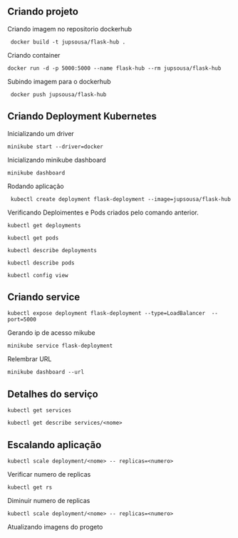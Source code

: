 ## Criando projeto

Criando imagem no repositorio dockerhub
```
 docker build -t jupsousa/flask-hub .
```

Criando container
```
docker run -d -p 5000:5000 --name flask-hub --rm jupsousa/flask-hub
 ```

Subindo imagem para o dockerhub
```
 docker push jupsousa/flask-hub
```

## Criando Deployment Kubernetes
Inicializando um driver
```
minikube start --driver=docker
```
Inicializando minikube dashboard
```
minikube dashboard
```

Rodando aplicação
```
 kubectl create deployment flask-deployment --image=jupsousa/flask-hub
```

Verificando Deploimentes
e Pods criados pelo comando anterior.
```
kubectl get deployments
````
```
kubectl get pods
````
```
kubectl describe deployments
````

```
kubectl describe pods
````
```
kubectl config view
```



## Criando service
```
kubectl expose deployment flask-deployment --type=LoadBalancer  --port=5000
```

Gerando ip de acesso mikube
```
minikube service flask-deployment
```
Relembrar URL
```
minikube dashboard --url
```

## Detalhes do serviço
```
kubectl get services
```
```
kubectl get describe services/<nome>
```

## Escalando aplicação
```
kubectl scale deployment/<nome> -- replicas=<numero>
```

Verificar numero de replicas
```
kubectl get rs
```
Diminuir numero de replicas
```
kubectl scale deployment/<nome> -- replicas=<numero>
```

Atualizando imagens do progeto
